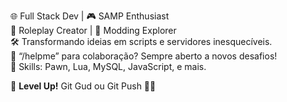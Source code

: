 🌐 Full Stack Dev | 🎮 SAMP Enthusiast  
📂 Roleplay Creator | 🚀 Modding Explorer  
🛠️ Transformando ideias em scripts e servidores inesquecíveis.  
💾 “/helpme” para colaboração? Sempre aberto a novos desafios!  
🔑 Skills: Pawn, Lua, MySQL, JavaScript, e mais.  

🎯 **Level Up!** Git Gud ou Git Push 🚗💨
